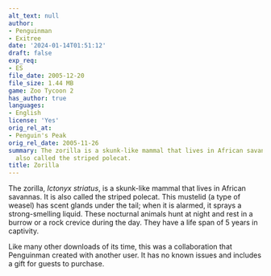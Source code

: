 ```yaml
---
alt_text: null
author:
- Penguinman
- Exitree
date: '2024-01-14T01:51:12'
draft: false
exp_req:
- ES
file_date: 2005-12-20
file_size: 1.44 MB
game: Zoo Tycoon 2
has_author: true
languages:
- English
license: 'Yes'
orig_rel_at:
- Penguin's Peak
orig_rel_date: 2005-11-26
summary: The zorilla is a skunk-like mammal that lives in African savannas. It is
  also called the striped polecat.
title: Zorilla
---
```

The zorilla, *Ictonyx striatus*, is a skunk-like mammal that lives in African savannas. It is also called the striped polecat. This mustelid (a type of weasel) has scent glands under the tail; when it is alarmed, it sprays a strong-smelling liquid. These nocturnal animals hunt at night and rest in a burrow or a rock crevice during the day. They have a life span of 5 years in captivity.

Like many other downloads of its time, this was a collaboration that Penguinman created with another user. It has no known issues and includes a gift for guests to purchase.